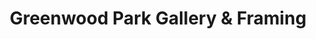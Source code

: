 ---
title: "Greenwood Park Gallery & Framing"
url: /milwaukee/greenwood-park-gallery-and-framing/
shop: frame
---